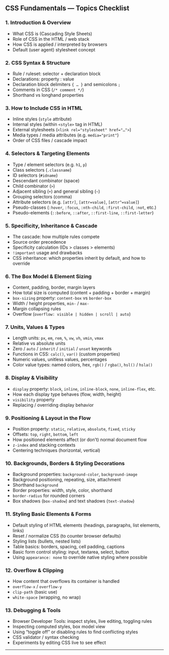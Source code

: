 ## CSS Fundamentals — Topics Checklist

### 1. Introduction & Overview

* What CSS is (Cascading Style Sheets)
* Role of CSS in the HTML / web stack
* How CSS is applied / interpreted by browsers
* Default (user agent) stylesheet concept

### 2. CSS Syntax & Structure

* Rule / ruleset: selector + declaration block
* Declarations: property : value
* Declaration block delimiters `{ … }` and semicolons `;`
* Comments in CSS (`/* comment */`)
* Shorthand vs longhand properties

### 3. How to Include CSS in HTML

* Inline styles (`style` attribute)
* Internal styles (within `<style>` tag in HTML)
* External stylesheets (`<link rel="stylesheet" href="…">`)
* Media types / media attributes (e.g. `media="print"`)
* Order of CSS files / cascade impact

### 4. Selectors & Targeting Elements

* Type / element selectors (e.g. `h1`, `p`)
* Class selectors (`.classname`)
* ID selectors (`#idname`)
* Descendant combinator (space)
* Child combinator (`>`)
* Adjacent sibling (`+`) and general sibling (`~`)
* Grouping selectors (comma)
* Attribute selectors (e.g. `[attr]`, `[attr=value]`, `[attr^=value]`)
* Pseudo-classes (`:hover`, `:focus`, `:nth-child`, `:first-child`, `:not`, etc.)
* Pseudo-elements (`::before`, `::after`, `::first-line`, `::first-letter`)

### 5. Specificity, Inheritance & Cascade

* The cascade: how multiple rules compete
* Source order precedence
* Specificity calculation (IDs > classes > elements)
* `!important` usage and drawbacks
* CSS inheritance: which properties inherit by default, and how to override

### 6. The Box Model & Element Sizing

* Content, padding, border, margin layers
* How total size is computed (content + padding + border + margin)
* `box-sizing` property: `content-box` vs `border-box`
* Width / height properties, `min-` / `max-`
* Margin collapsing rules
* Overflow (`overflow: visible | hidden | scroll | auto`)

### 7. Units, Values & Types

* Length units: `px`, `em`, `rem`, `%`, `vw`, `vh`, `vmin`, `vmax`
* Relative vs absolute units
* Zero / `auto` / `inherit` / `initial` / `unset` keywords
* Functions in CSS: `calc()`, `var()` (custom properties)
* Numeric values, unitless values, percentages
* Color value types: named colors, hex, `rgb()` / `rgba()`, `hsl()` / `hsla()`

### 8. Display & Visibility

* `display` property: `block`, `inline`, `inline-block`, `none`, `inline-flex`, etc.
* How each display type behaves (flow, width, height)
* `visibility` property
* Replacing / overriding display behavior

### 9. Positioning & Layout in the Flow

* Position property: `static`, `relative`, `absolute`, `fixed`, `sticky`
* Offsets: `top`, `right`, `bottom`, `left`
* How positioned elements affect (or don’t) normal document flow
* `z-index` and stacking contexts
* Centering techniques (horizontal, vertical)

### 10. Backgrounds, Borders & Styling Decorations

* Background properties: `background-color`, `background-image`
* Background positioning, repeating, size, attachment
* Shorthand `background`
* Border properties: width, style, color, shorthand
* `border-radius` for rounded corners
* Box shadows (`box-shadow`) and text shadows (`text-shadow`)

### 11. Styling Basic Elements & Forms

* Default styling of HTML elements (headings, paragraphs, list elements, links)
* Reset / normalize CSS (to counter browser defaults)
* Styling lists (bullets, nested lists)
* Table basics: borders, spacing, cell padding, captions
* Basic form control styling: input, textarea, select, button
* Using `appearance: none` to override native styling where possible

### 12. Overflow & Clipping

* How content that overflows its container is handled
* `overflow-x` / `overflow-y`
* `clip-path` (basic use)
* `white-space` (wrapping, no wrap)

### 13. Debugging & Tools

* Browser Developer Tools: inspect styles, live editing, toggling rules
* Inspecting computed styles, box model view
* Using “toggle off” or disabling rules to find conflicting styles
* CSS validator / syntax checking
* Experiments by editing CSS live to see effect

---
